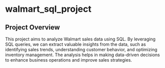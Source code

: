# walmart_sql_project

## Project Overview
This project aims to analyze Walmart sales data using SQL. By leveraging SQL queries, we can extract valuable insights from the data, such as identifying sales trends, understanding customer behavior, and optimizing inventory management. The analysis helps in making data-driven decisions to enhance business operations and improve sales strategies.
